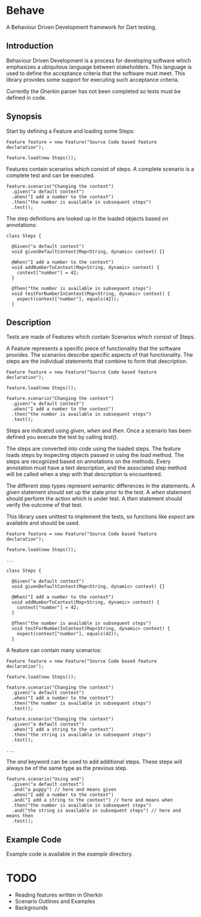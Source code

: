 Behave
======

A Behaviour Driven Development framework for Dart testing.

Introduction
------------

Behaviour Driven Development is a process for developing software which
emphasizes a ubiquitous language between stakeholders. This language is used to
define the acceptance criteria that the software must meet. This library
provides some support for executing such acceptance criteria.

Currently the Gherkin parser has not been completed so tests must be defined in
code.

Synopsis
--------

Start by defining a Feature and loading some Steps:

    Feature feature = new Feature("Source Code based feature declaration");

    feature.load(new Steps());

Features contain scenarios which consist of steps. A complete scenario is a
complete test and can be executed.

    feature.scenario("Changing the context")
      .given("a default context")
      .when("I add a number to the context")
      .then("the number is available in subsequent steps")
      .test();

The step definitions are looked up in the loaded objects based on annotations:

    class Steps {

      @Given("a default context")
      void givenDefaultContext(Map<String, dynamic> context) {}

      @When("I add a number to the context")
      void addNumberToContext(Map<String, dynamic> context) {
        context["number"] = 42;
      }

      @Then("the number is available in subsequent steps")
      void testForNumberInContext(Map<String, dynamic> context) {
        expect(context["number"], equals(42));
      }

Description
-----------

Tests are made of Features which contain Scenarios which consist of Steps.

A Feature represents a specific piece of functionality that the software
provides. The scenarios describe specific aspects of that functionality. The
steps are the individual statements that combine to form that description.

    Feature feature = new Feature("Source Code based feature declaration");

    feature.load(new Steps());

    feature.scenario("Changing the context")
      .given("a default context")
      .when("I add a number to the context")
      .then("the number is available in subsequent steps")
      .test();

Steps are indicated using _given_, _when_ and _then_. Once a scenario has been
defined you execute the test by calling _test()_.

The steps are converted into code using the loaded steps. The feature loads
steps by inspecting objects passed in using the _load_ method. The steps are
recognized based on annotations on the methods. Every annotation must have a
text description, and the associated step method will be called when a step
with that description is encountered.

The different step types represent semantic differences in the statements. A
_given_ statement should set up the state prior to the test. A _when_ statement
should perform the action which is under test. A _then_ statement should verify
the outcome of that test.

This library uses unittest to implement the tests, so functions like _expect_
are available and should be used.

    Feature feature = new Feature("Source Code based feature declaration");

    feature.load(new Steps());

    ...

    class Steps {

      @Given("a default context")
      void givenDefaultContext(Map<String, dynamic> context) {}

      @When("I add a number to the context")
      void addNumberToContext(Map<String, dynamic> context) {
        context["number"] = 42;
      }

      @Then("the number is available in subsequent steps")
      void testForNumberInContext(Map<String, dynamic> context) {
        expect(context["number"], equals(42));
      }

A feature can contain many scenarios:

    Feature feature = new Feature("Source Code based feature declaration");

    feature.load(new Steps());

    feature.scenario("Changing the context")
      .given("a default context")
      .when("I add a number to the context")
      .then("the number is available in subsequent steps")
      .test();

    feature.scenario("Changing the context")
      .given("a default context")
      .when("I add a string to the context")
      .then("the string is available in subsequent steps")
      .test();

    ...

The _and_ keyword can be used to add additional steps. These steps will always
be of the same type as the previous step.

    feature.scenario("Using and")
      .given("a default context")
      .and("a puppy") // here and means given
      .when("I add a number to the context")
      .and("I add a string to the context") // here and means when
      .then("the number is available in subsequent steps")
      .and("the string is available in subsequent steps") // here and means then
      .test();

Example Code
------------

Example code is available in the _example_ directory.


TODO
====

 * Reading features written in Gherkin
 * Scenario Outlines and Examples
 * Backgrounds

